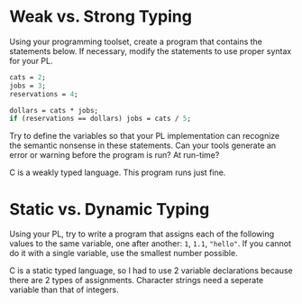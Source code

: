 # Weak vs. Strong Typing

Using your programming toolset, create a program that contains the statements below. If necessary, modify the statements to use proper syntax for your PL.

```pascal
cats = 2;
jobs = 3;
reservations = 4;

dollars = cats * jobs;
if (reservations == dollars) jobs = cats / 5;
```

Try to define the variables so that your PL implementation can recognize the semantic nonsense in these statements. Can your tools generate an error or warning before the program is run? At run-time?

C is a weakly typed language. This program runs just fine.

# Static vs. Dynamic Typing

Using your PL, try to write a program that assigns each of the following values to the same variable, one after another: `1`, `1.1`, `"hello"`. If you cannot do it with a single variable, use the smallest number possible.

C is a static typed language, so I had to use 2 variable declarations because there are 2 types of assignments. Character strings need a seperate variable than that of integers.